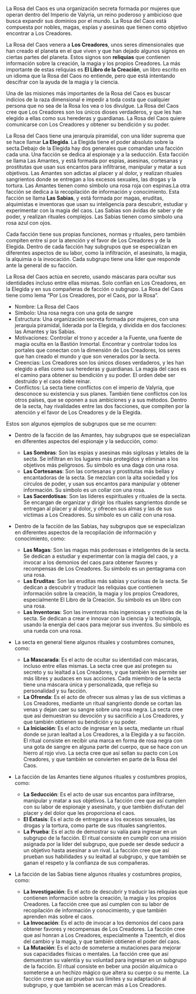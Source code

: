La Rosa del Caos es una organización secreta formada por mujeres que operan dentro del Imperio de Valyria, un reino poderoso y ambicioso que busca expandir sus dominios por el mundo. La Rosa del Caos está compuesta por nobles, magas, espías y asesinas que tienen como objetivo encontrar a Los Creadores.

La Rosa del Caos venera a **Los Creadores**, unos seres dimensionales que han creado el planeta en el que viven y que han dejado algunos signos en ciertas partes del planeta. Estos signos son **reliquias** que contienen información sobre la creación, la magia y los propios Creadores. La más importante de estas reliquias es **El Libro de la Creación**, un libro escrito en un idioma que la Rosa del Caos no entiende, pero que está intentando descifrar con la ayuda de la magia y la ciencia.

Una de las misiones más importantes de la Rosa del Caos es buscar indicios de la raza dimensional e impedir a toda costa que cualquier persona que no sea de la Rosa los vea o los divulgue. La Rosa del Caos cree que Los Creadores son los únicos dioses verdaderos, y que les han elegido a ellas como sus herederas y guardianas. La Rosa del Caos quiere comunicarse con Los Creadores y obtener su bendición y su poder.

La Rosa del Caos tiene una jerarquía piramidal, con una líder suprema que se hace llamar **La Elegida**. La Elegida tiene el poder absoluto sobre la secta.Debajo de la Elegida hay dos generales que comandan una facción cada una. Una facción se dedica al espionaje y a la seducción. Esta facción se llama Las Amantes, y está formada por espías, asesinas, cortesanas y prostitutas que usan sus encantos para infiltrarse, manipular y matar a sus objetivos. Las Amantes son adictas al placer y al dolor, y realizan rituales sangrientos donde se entregan a los excesos sexuales, las drogas y la tortura. Las Amantes tienen como símbolo una rosa roja con espinas.La otra facción se dedica a la recopilación de información y conocimiento. Esta facción se llama **Las Sabias**, y está formada por magas, eruditas, alquimistas e inventoras que usan su inteligencia para descubrir, estudiar y experimentar con la magia del caos. Las Sabias son ávidas de saber y de poder, y realizan rituales complejos. Las Sabias tienen como símbolo una rosa azul con ojos.

Cada facción tiene sus propias funciones, normas y rituales, pero también compiten entre sí por la atención y el favor de Los Creadores y de la Elegida. Dentro de cada facción hay subgrupos que se especializan en diferentes aspectos de su labor, como la infiltración, el asesinato, la magia, la alquimia o la invocación. Cada subgrupo tiene una líder que responde ante la general de su facción.

La Rosa del Caos actúa en secreto, usando máscaras para ocultar sus identidades incluso entre ellas mismas. Solo confían en Los Creadores, en la Elegida y en sus compañeras de facción o subgrupo. La Rosa del Caos tiene como lema “Por Los Creadores, por el Caos, por la Rosa”.


- Nombre: La Rosa del Caos
- Símbolo: Una rosa negra con una gota de sangre
- Estructura: Una organización secreta formada por mujeres, con una jerarquía piramidal, liderada por la Elegida, y dividida en dos facciones: las Amantes y las Sabias.
- Motivaciones: Controlar el trono y acceder a la Fuente, una fuente de magia oculta en la Bastión Inmortal. Encontrar y controlar todos los portales que conectan con la dimensión de Los Creadores, los seres que han creado el mundo y que son venerados por la secta.
- Creencias: Los Creadores son los únicos dioses verdaderos, y les han elegido a ellas como sus herederas y guardianas. La magia del caos es el camino para obtener su bendición y su poder. El orden debe ser destruido y el caos debe reinar.
- Conflictos: La secta tiene conflictos con el imperio de Valyria, que desconoce su existencia y sus planes. También tiene conflictos con los otros países, que se oponen a sus ambiciones y a sus métodos. Dentro de la secta, hay rivalidades entre las dos facciones, que compiten por la atención y el favor de Los Creadores y de la Elegida.

Estos son algunos ejemplos de subgrupos que se me ocurren:

- Dentro de la facción de las Amantes, hay subgrupos que se especializan en diferentes aspectos del espionaje y la seducción, como:
    
    - **Las Sombras**: Son las espías y asesinas más sigilosas y letales de la secta. Se infiltran en los lugares más protegidos y eliminan a los objetivos más peligrosos. Su símbolo es una daga con una rosa.
    - **Las Cortesanas**: Son las cortesanas y prostitutas más bellas y encantadoras de la secta. Se mezclan con la alta sociedad y los círculos de poder, y usan sus encantos para manipular y obtener información. Su símbolo es un collar con una rosa.
    - **Las Sacerdotisas**: Son las líderes espirituales y rituales de la secta. Se encargan de organizar y dirigir los rituales sangrientos donde se entregan al placer y al dolor, y ofrecen sus almas y las de sus víctimas a Los Creadores. Su símbolo es un cáliz con una rosa.

- Dentro de la facción de las Sabias, hay subgrupos que se especializan en diferentes aspectos de la recopilación de información y conocimiento, como:
    
    - **Las Magas**: Son las magas más poderosas e inteligentes de la secta. Se dedican a estudiar y experimentar con la magia del caos, y a invocar a los demonios del caos para obtener favores y recompensas de Los Creadores. Su símbolo es un pentagrama con una rosa.
    - **Las Eruditas**: Son las eruditas más sabias y curiosas de la secta. Se dedican a descubrir y traducir las reliquias que contienen información sobre la creación, la magia y los propios Creadores, especialmente El Libro de la Creación. Su símbolo es un libro con una rosa.
    - **Las Inventoras**: Son las inventoras más ingeniosas y creativas de la secta. Se dedican a crear e innovar con la ciencia y la tecnología, usando la energía del caos para mejorar sus inventos. Su símbolo es una rueda con una rosa.

- La secta en general tiene algunos rituales y costumbres comunes, como:
    
    - **La Mascarada**: Es el acto de ocultar su identidad con máscaras, incluso entre ellas mismas. La secta cree que así protegen su secreto y su lealtad a Los Creadores, y que también les permite ser más libres y audaces en sus acciones. Cada miembro de la secta tiene una máscara única y personalizada, que refleja su personalidad y su facción.
    - **La Ofrenda**: Es el acto de ofrecer sus almas y las de sus víctimas a Los Creadores, mediante un ritual sangriento donde se cortan las venas y dejan caer su sangre sobre una rosa negra. La secta cree que así demuestran su devoción y su sacrificio a Los Creadores, y que también obtienen su bendición y su poder.
    - **La Iniciación**: Es el acto de ingresar en la secta, mediante un ritual donde se juran lealtad a Los Creadores, a la Elegida y a su facción. El ritual consiste en recibir una marca en forma de rosa negra con una gota de sangre en alguna parte del cuerpo, que se hace con un hierro al rojo vivo. La secta cree que así sellan su pacto con Los Creadores, y que también se convierten en parte de la Rosa del Caos.
    
- La facción de las Amantes tiene algunos rituales y costumbres propios, como:
    
    - **La Seducción**: Es el acto de usar sus encantos para infiltrarse, manipular y matar a sus objetivos. La facción cree que así cumplen con su labor de espionaje y asesinato, y que también disfrutan del placer y del dolor que les proporciona el caos.
    - **El Éxtasis**: Es el acto de entregarse a los excesos sexuales, las drogas y la tortura, como parte de sus rituales sangrientos.
    - **La Prueba**: Es el acto de demostrar su valía para ingresar en un subgrupo de la facción. El ritual consiste en cumplir con una misión asignada por la líder del subgrupo, que puede ser desde seducir a un objetivo hasta asesinar a un rival. La facción cree que así prueban sus habilidades y su lealtad al subgrupo, y que también se ganan el respeto y la confianza de sus compañeras.

- La facción de las Sabias tiene algunos rituales y costumbres propios, como:
    
    - **La Investigación**: Es el acto de descubrir y traducir las reliquias que contienen información sobre la creación, la magia y los propios Creadores. La facción cree que así cumplen con su labor de recopilación de información y conocimiento, y que también aprenden más sobre el caos.
    - **La Invocación**: Es el acto de invocar a los demonios del caos para obtener favores y recompensas de Los Creadores. La facción cree que así honran a Los Creadores, especialmente a Tzeentch, el dios del cambio y la magia, y que también obtienen el poder del caos.
    - **La Mutación**: Es el acto de someterse a mutaciones para mejorar sus capacidades físicas o mentales. La facción cree que así demuestran su valentía y su voluntad para ingresar en un subgrupo de la facción. El ritual consiste en beber una poción alquímica o someterse a un hechizo mágico que altera su cuerpo o su mente. La facción cree que así prueban sus límites y su adaptación al subgrupo, y que también se acercan más a Los Creadores.